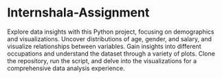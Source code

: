 # Internshala-Assignment

Explore data insights with this Python project, focusing on demographics and visualizations. 
Uncover distributions of age, gender, and salary, and visualize relationships between variables.
Gain insights into different occupations and understand the dataset through a variety of plots. 
Clone the repository, run the script, and delve into the visualizations for a comprehensive data analysis experience.
